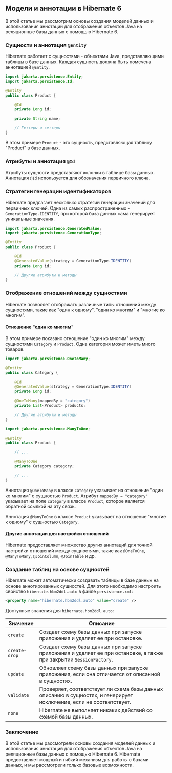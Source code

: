 ## Модели и аннотации в Hibernate 6

В этой статье мы рассмотрим основы создания моделей данных и использования аннотаций для отображения объектов Java на реляционные базы данных с помощью Hibernate 6. 

### Сущности и аннотация `@Entity`

Hibernate работает с сущностями - объектами Java, представляющими таблицы в базе данных. Каждая сущность должна быть помечена аннотацией `@Entity`. 

```java
import jakarta.persistence.Entity;
import jakarta.persistence.Id;

@Entity
public class Product {

    @Id
    private Long id;

    private String name;

    // Геттеры и сеттеры
}
```

В этом примере `Product` - это сущность, представляющая таблицу "Product" в базе данных. 

### Атрибуты и аннотация `@Id`

Атрибуты сущности представляют колонки в таблице базы данных. Аннотация `@Id` используется для обозначения первичного ключа. 

### Стратегии генерации идентификаторов

Hibernate предлагает несколько стратегий генерации значений для первичных ключей. Одна из самых распространенных - `GenerationType.IDENTITY`, при которой база данных сама генерирует уникальные значения.

```java
import jakarta.persistence.GeneratedValue;
import jakarta.persistence.GenerationType;

@Entity
public class Product {

    @Id
    @GeneratedValue(strategy = GenerationType.IDENTITY)
    private Long id;

    // Другие атрибуты и методы
}
```

### Отображение отношений между сущностями

Hibernate позволяет отображать различные типы отношений между сущностями, такие как "один к одному", "один ко многим" и "многие ко многим".

#### Отношение "один ко многим"

В этом примере показано отношение "один ко многим" между сущностями `Category` и `Product`. Одна категория может иметь много товаров.

```java
import jakarta.persistence.OneToMany;

@Entity
public class Category {

    @Id
    @GeneratedValue(strategy = GenerationType.IDENTITY)
    private Long id;

    @OneToMany(mappedBy = "category")
    private List<Product> products;

    // Другие атрибуты и методы
}
```

```java
import jakarta.persistence.ManyToOne;

@Entity
public class Product {

    // ...

    @ManyToOne
    private Category category;

    // ...
}
```

Аннотация `@OneToMany` в классе `Category` указывает на отношение "один ко многим" с сущностью `Product`. Атрибут `mappedBy = "category"` указывает на поле `category` в классе `Product`, которое является обратной ссылкой на эту связь. 

Аннотация `@ManyToOne` в классе `Product` указывает на отношение "многие к одному" с сущностью `Category`.

#### Другие аннотации для настройки отношений

Hibernate предоставляет множество других аннотаций для точной настройки отношений между сущностями, такие как `@OneToOne`, `@ManyToMany`, `@JoinColumn`, `@JoinTable` и др.  

### Создание таблиц на основе сущностей

Hibernate может автоматически создавать таблицы в базе данных на основе аннотированных сущностей. Для этого необходимо настроить свойство `hibernate.hbm2ddl.auto` в файле `persistence.xml`:

```xml
<property name="hibernate.hbm2ddl.auto" value="create" />
```

Доступные значения для `hibernate.hbm2ddl.auto`:

| Значение        | Описание                                                                                                                   |
|-----------------|----------------------------------------------------------------------------------------------------------------------------|
| `create`         | Создает схему базы данных при запуске приложения и удаляет ее при остановке.                                                |
| `create-drop`   | Создает схему базы данных при запуске приложения и удаляет ее при остановке, а также при закрытии `SessionFactory`.       |
| `update`        | Обновляет схему базы данных при запуске приложения, если она отличается от описанной в сущностях.                    |
| `validate`      | Проверяет, соответствует ли схема базы данных описанию в сущностях, и генерирует исключение, если не соответствует.     |
| `none`          | Hibernate не выполняет никаких действий со схемой базы данных.                                                               |

### Заключение

В этой статье мы рассмотрели основы создания моделей данных и использования аннотаций для отображения объектов Java на реляционные базы данных с помощью Hibernate 6.  Hibernate предоставляет мощный и гибкий механизм для работы с базами данных, и мы рассмотрели только базовые возможности. 
